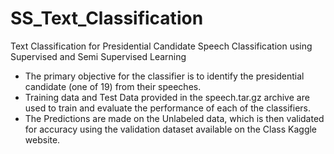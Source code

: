 # SS_Text_Classification
Text Classification for Presidential Candidate Speech Classification using Supervised and Semi Supervised Learning

- The primary objective for the classifier is to identify the presidential candidate (one of 19) from their speeches.
- Training data and Test Data provided in the speech.tar.gz archive are used to train and evaluate the performance of each of the classifiers.
- The Predictions are made on the Unlabeled data, which is then validated for accuracy using the validation dataset available on the Class Kaggle website.
